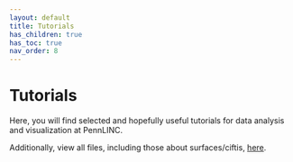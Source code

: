 ```yaml
---
layout: default
title: Tutorials
has_children: true
has_toc: true
nav_order: 8
---
```


# Tutorials

Here, you will find selected and hopefully useful tutorials for data analysis and visualization at PennLINC. 

Additionally, view all files, including those about surfaces/ciftis, [here](https://github.com/PennLINC/PennLINC.github.io/tree/main/docs/Tutorials).


